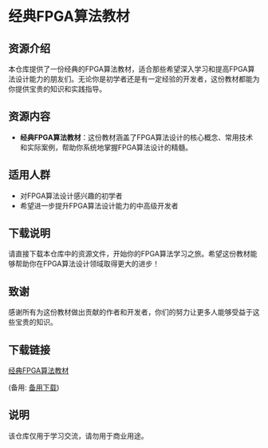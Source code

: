 # 经典FPGA算法教材

## 资源介绍

本仓库提供了一份经典的FPGA算法教材，适合那些希望深入学习和提高FPGA算法设计能力的朋友们。无论你是初学者还是有一定经验的开发者，这份教材都能为你提供宝贵的知识和实践指导。

## 资源内容

- **经典FPGA算法教材**：这份教材涵盖了FPGA算法设计的核心概念、常用技术和实际案例，帮助你系统地掌握FPGA算法设计的精髓。

## 适用人群

- 对FPGA算法设计感兴趣的初学者
- 希望进一步提升FPGA算法设计能力的中高级开发者

## 下载说明

请直接下载本仓库中的资源文件，开始你的FPGA算法学习之旅。希望这份教材能够帮助你在FPGA算法设计领域取得更大的进步！

## 致谢

感谢所有为这份教材做出贡献的作者和开发者，你们的努力让更多人能够受益于这些宝贵的知识。

## 下载链接
[经典FPGA算法教材](https://pan.quark.cn/s/942b5be4bac1) 

(备用: [备用下载](https://pan.baidu.com/s/1zVq6b44D3iPjiD0yvPZl1g?pwd=1234))

## 说明

该仓库仅用于学习交流，请勿用于商业用途。
